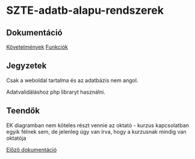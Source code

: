 # SZTE-adatb-alapu-rendszerek

## Dokumentáció

[Követelmények](./docs/kovetelmenyek.md)
[Funkciók](./docs/funkciok.md)

## Jegyzetek

Csak a weboldal tartalma és az adatbázis nem angol.

Adatvalidáláshoz php libraryt használni.

## Teendők

EK diagramban nem köteles részt vennie az oktató - kurzus kapcsolatban egyik félnek sem, de jelenleg úgy van írva, hogy a kurzusnak mindig van oktatója

[Előző dokumentáció](https://www.notion.so/norberthajagos/Dokument-ci-e91623ccb534439dba569725b3399c14)
